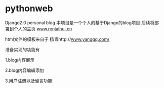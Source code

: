 # pythonweb
Django2.0 personal blog
本项目是一个个人的基于Django的blog项目
后续将部署到个人的主页 www.renjaihui.cn

html文件的模板来自于 杨青http://www.yangqq.com/

准备实现的功能有

  1.blog内容展示
  
  2.blog内容编辑添加
  
  3.用户注册以及留言功能
